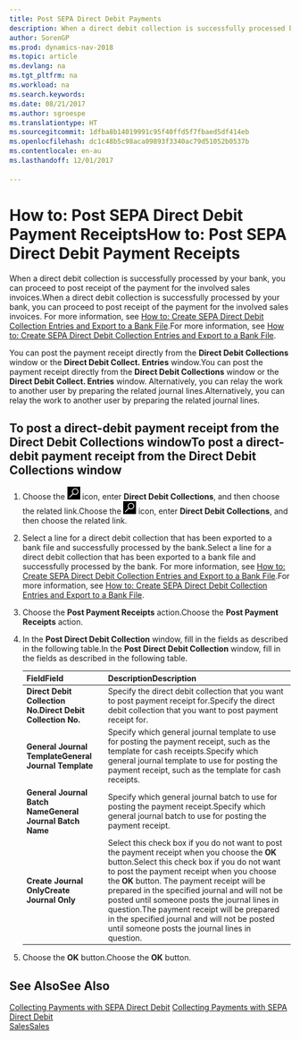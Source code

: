 ```yaml
---
title: Post SEPA Direct Debit Payments
description: When a direct debit collection is successfully processed by your bank, you can proceed to post receipt of the payment for the involved sales invoices.
author: SorenGP
ms.prod: dynamics-nav-2018
ms.topic: article
ms.devlang: na
ms.tgt_pltfrm: na
ms.workload: na
ms.search.keywords: 
ms.date: 08/21/2017
ms.author: sgroespe
ms.translationtype: HT
ms.sourcegitcommit: 1dfba8b14019991c95f40ffd5f7fbaed5df414eb
ms.openlocfilehash: dc1c48b5c98aca09893f3340ac79d51052b0537b
ms.contentlocale: en-au
ms.lasthandoff: 12/01/2017

---
```

# <a name="how-to-post-sepa-direct-debit-payment-receipts"></a><span data-ttu-id="6f67e-103">How to: Post SEPA Direct Debit Payment Receipts</span><span class="sxs-lookup"><span data-stu-id="6f67e-103">How to: Post SEPA Direct Debit Payment Receipts</span></span>
<span data-ttu-id="6f67e-104">When a direct debit collection is successfully processed by your bank, you can proceed to post receipt of the payment for the involved sales invoices.</span><span class="sxs-lookup"><span data-stu-id="6f67e-104">When a direct debit collection is successfully processed by your bank, you can proceed to post receipt of the payment for the involved sales invoices.</span></span> <span data-ttu-id="6f67e-105">For more information, see [How to: Create SEPA Direct Debit Collection Entries and Export to a Bank File](finance-how-create-sepa-direct-debit-collection-entries-export-bank-file.md).</span><span class="sxs-lookup"><span data-stu-id="6f67e-105">For more information, see [How to: Create SEPA Direct Debit Collection Entries and Export to a Bank File](finance-how-create-sepa-direct-debit-collection-entries-export-bank-file.md).</span></span>  

<span data-ttu-id="6f67e-106">You can post the payment receipt directly from the **Direct Debit Collections** window or the **Direct Debit Collect. Entries** window.</span><span class="sxs-lookup"><span data-stu-id="6f67e-106">You can post the payment receipt directly from the **Direct Debit Collections** window or the **Direct Debit Collect. Entries** window.</span></span> <span data-ttu-id="6f67e-107">Alternatively, you can relay the work to another user by preparing the related journal lines.</span><span class="sxs-lookup"><span data-stu-id="6f67e-107">Alternatively, you can relay the work to another user by preparing the related journal lines.</span></span>  

## <a name="to-post-a-direct-debit-payment-receipt-from-the-direct-debit-collections-window"></a><span data-ttu-id="6f67e-108">To post a direct-debit payment receipt from the Direct Debit Collections window</span><span class="sxs-lookup"><span data-stu-id="6f67e-108">To post a direct-debit payment receipt from the Direct Debit Collections window</span></span>  
1. <span data-ttu-id="6f67e-109">Choose the ![Search for Page or Report](media/ui-search/search_small.png "Search for Page or Report icon") icon, enter **Direct Debit Collections**, and then choose the related link.</span><span class="sxs-lookup"><span data-stu-id="6f67e-109">Choose the ![Search for Page or Report](media/ui-search/search_small.png "Search for Page or Report icon") icon, enter **Direct Debit Collections**, and then choose the related link.</span></span>  
2. <span data-ttu-id="6f67e-110">Select a line for a direct debit collection that has been exported to a bank file and successfully processed by the bank.</span><span class="sxs-lookup"><span data-stu-id="6f67e-110">Select a line for a direct debit collection that has been exported to a bank file and successfully processed by the bank.</span></span> <span data-ttu-id="6f67e-111">For more information, see [How to: Create SEPA Direct Debit Collection Entries and Export to a Bank File](finance-how-create-sepa-direct-debit-collection-entries-export-bank-file.md).</span><span class="sxs-lookup"><span data-stu-id="6f67e-111">For more information, see [How to: Create SEPA Direct Debit Collection Entries and Export to a Bank File](finance-how-create-sepa-direct-debit-collection-entries-export-bank-file.md).</span></span>  
3. <span data-ttu-id="6f67e-112">Choose the **Post Payment Receipts** action.</span><span class="sxs-lookup"><span data-stu-id="6f67e-112">Choose the **Post Payment Receipts** action.</span></span>  
4. <span data-ttu-id="6f67e-113">In the **Post Direct Debit Collection** window, fill in the fields as described in the following table.</span><span class="sxs-lookup"><span data-stu-id="6f67e-113">In the **Post Direct Debit Collection** window, fill in the fields as described in the following table.</span></span>  

    |<span data-ttu-id="6f67e-114">Field</span><span class="sxs-lookup"><span data-stu-id="6f67e-114">Field</span></span>|<span data-ttu-id="6f67e-115">Description</span><span class="sxs-lookup"><span data-stu-id="6f67e-115">Description</span></span>|  
    |---------------------------------|---------------------------------------|  
    |<span data-ttu-id="6f67e-116">**Direct Debit Collection No.**</span><span class="sxs-lookup"><span data-stu-id="6f67e-116">**Direct Debit Collection No.**</span></span>|<span data-ttu-id="6f67e-117">Specify the direct debit collection that you want to post payment receipt for.</span><span class="sxs-lookup"><span data-stu-id="6f67e-117">Specify the direct debit collection that you want to post payment receipt for.</span></span>|  
    |<span data-ttu-id="6f67e-118">**General Journal Template**</span><span class="sxs-lookup"><span data-stu-id="6f67e-118">**General Journal Template**</span></span>|<span data-ttu-id="6f67e-119">Specify which general journal template to use for posting the payment receipt, such as the template for cash receipts.</span><span class="sxs-lookup"><span data-stu-id="6f67e-119">Specify which general journal template to use for posting the payment receipt, such as the template for cash receipts.</span></span>|  
    |<span data-ttu-id="6f67e-120">**General Journal Batch Name**</span><span class="sxs-lookup"><span data-stu-id="6f67e-120">**General Journal Batch Name**</span></span>|<span data-ttu-id="6f67e-121">Specify which general journal batch to use for posting the payment receipt.</span><span class="sxs-lookup"><span data-stu-id="6f67e-121">Specify which general journal batch to use for posting the payment receipt.</span></span>|  
    |<span data-ttu-id="6f67e-122">**Create Journal Only**</span><span class="sxs-lookup"><span data-stu-id="6f67e-122">**Create Journal Only**</span></span>|<span data-ttu-id="6f67e-123">Select this check box if you do not want to post the payment receipt when you choose the **OK** button.</span><span class="sxs-lookup"><span data-stu-id="6f67e-123">Select this check box if you do not want to post the payment receipt when you choose the **OK** button.</span></span> <span data-ttu-id="6f67e-124">The payment receipt will be prepared in the specified journal and will not be posted until someone posts the journal lines in question.</span><span class="sxs-lookup"><span data-stu-id="6f67e-124">The payment receipt will be prepared in the specified journal and will not be posted until someone posts the journal lines in question.</span></span>|  

5. <span data-ttu-id="6f67e-125">Choose the **OK** button.</span><span class="sxs-lookup"><span data-stu-id="6f67e-125">Choose the **OK** button.</span></span>  

## <a name="see-also"></a><span data-ttu-id="6f67e-126">See Also</span><span class="sxs-lookup"><span data-stu-id="6f67e-126">See Also</span></span>  
 <span data-ttu-id="6f67e-127">[Collecting Payments with SEPA Direct Debit](finance-collect-payments-with-sepa-direct-debit.md) </span><span class="sxs-lookup"><span data-stu-id="6f67e-127">[Collecting Payments with SEPA Direct Debit](finance-collect-payments-with-sepa-direct-debit.md) </span></span>  
 [<span data-ttu-id="6f67e-128">Sales</span><span class="sxs-lookup"><span data-stu-id="6f67e-128">Sales</span></span>](sales-manage-sales.md)

